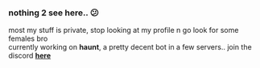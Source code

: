 ### nothing 2 see here.. 😕

most my stuff is private, stop looking at my profile n go look for some females bro  
currently working on **haunt**, a pretty decent bot in a few servers.. join the discord [**here**](https://haunt.sh/discord)  
